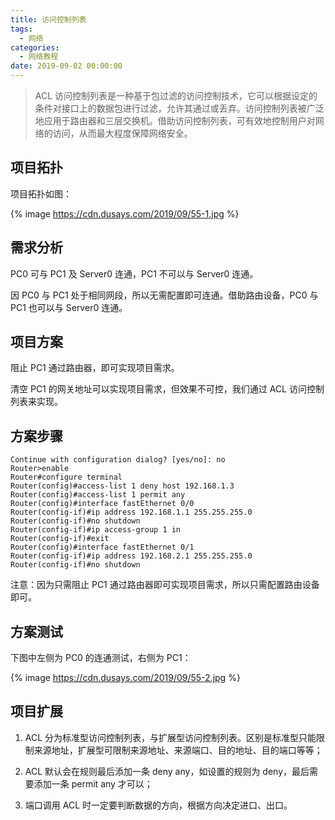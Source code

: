 ```yaml
---
title: 访问控制列表
tags:
  - 网络
categories:
  - 网络教程
date: 2019-09-02 00:00:00
---
```


> ACL 访问控制列表是一种基于包过滤的访问控制技术，它可以根据设定的条件对接口上的数据包进行过滤，允许其通过或丢弃。访问控制列表被广泛地应用于路由器和三层交换机。借助访问控制列表，可有效地控制用户对网络的访问，从而最大程度保障网络安全。

<!-- more -->

## 项目拓扑

项目拓扑如图：

{% image https://cdn.dusays.com/2019/09/55-1.jpg %}

## 需求分析

PC0 可与 PC1 及 Server0 连通，PC1 不可以与 Server0 连通。

因 PC0 与 PC1 处于相同网段，所以无需配置即可连通。借助路由设备，PC0 与 PC1 也可以与 Server0 连通。

## 项目方案

阻止 PC1 通过路由器，即可实现项目需求。

清空 PC1 的网关地址可以实现项目需求，但效果不可控，我们通过 ACL 访问控制列表来实现。

## 方案步骤

```
Continue with configuration dialog? [yes/no]: no
Router>enable
Router#configure terminal
Router(config)#access-list 1 deny host 192.168.1.3
Router(config)#access-list 1 permit any
Router(config)#interface fastEthernet 0/0
Router(config-if)#ip address 192.168.1.1 255.255.255.0
Router(config-if)#no shutdown
Router(config-if)#ip access-group 1 in
Router(config-if)#exit
Router(config)#interface fastEthernet 0/1
Router(config-if)#ip address 192.168.2.1 255.255.255.0
Router(config-if)#no shutdown
```

注意：因为只需阻止 PC1 通过路由器即可实现项目需求，所以只需配置路由设备即可。

## 方案测试

下图中左侧为 PC0 的连通测试，右侧为 PC1：

{% image https://cdn.dusays.com/2019/09/55-2.jpg %}

## 项目扩展

1. ACL 分为标准型访问控制列表，与扩展型访问控制列表。区别是标准型只能限制来源地址，扩展型可限制来源地址、来源端口、目的地址、目的端口等等；

2. ACL 默认会在规则最后添加一条 deny any，如设置的规则为 deny，最后需要添加一条 permit any 才可以；

3. 端口调用 ACL 时一定要判断数据的方向，根据方向决定进口、出口。